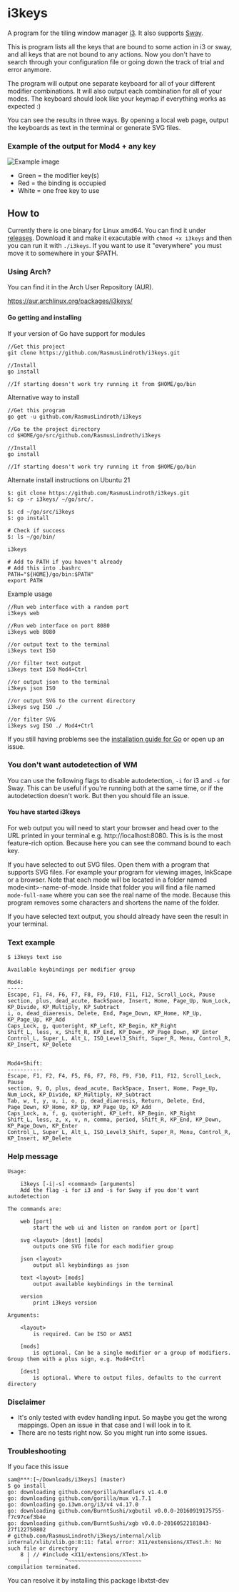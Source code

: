 # i3keys
A program for the tiling window manager [i3](https://i3wm.org/).
It also supports [Sway](https://swaywm.org/).

This is program lists all the keys that are bound to some action in i3 or sway, and 
all keys that are not bound to any actions. Now you don't have to search 
through your configuration file or going down the track of trial and error 
anymore.

The program will output one separate keyboard for all of your different modifier 
combinations. It will also output each combination for all of your modes.
The keyboard should look like your keymap if everything works as expected :)

You can see the results in three ways. By opening a local web page,
output the keyboards as text in the terminal or generate SVG files.

### Example of the output for Mod4 + any key
![Example image](https://i.imgur.com/4J1fbdQ.png)
* Green = the modifier key(s)
* Red = the binding is occupied
* White = one free key to use


## How to
Currently there is one binary for Linux amd64. You can find it under [releases](https://github.com/RasmusLindroth/i3keys/releases). Download it and make it exacutable with `chmod +x i3keys` and then you can run it with `./i3keys`. If you want to use it "everywhere" you must move it to somewhere in your $PATH.

### Using Arch?

You can find it in the Arch User Repository (AUR).

https://aur.archlinux.org/packages/i3keys/

#### Go getting and installing

If your version of Go have support for modules
```
//Get this project
git clone https://github.com/RasmusLindroth/i3keys.git

//Install
go install

//If starting doesn't work try running it from $HOME/go/bin
```

Alternative way to install
```
//Get this program
go get -u github.com/RasmusLindroth/i3keys

//Go to the project directory
cd $HOME/go/src/github.com/RasmusLindroth/i3keys

//Install
go install

//If starting doesn't work try running it from $HOME/go/bin
```

Alternate install instructions on Ubuntu 21
```
$: git clone https://github.com/RasmusLindroth/i3keys.git
$: cp -r i3keys/ ~/go/src/.

$: cd ~/go/src/i3keys
$: go install

# Check if success
$: ls ~/go/bin/

i3keys

# Add to PATH if you haven't already
# Add this into .bashrc
PATH="${HOME}/go/bin:$PATH"
export PATH
```

Example usage
```
//Run web interface with a random port
i3keys web 

//Run web interface on port 8080
i3keys web 8080

//or output text to the terminal
i3keys text ISO

//or filter text output
i3keys text ISO Mod4+Ctrl

//or output json to the terminal
i3keys json ISO

//or output SVG to the current directory
i3keys svg ISO ./

//or filter SVG
i3keys svg ISO ./ Mod4+Ctrl
```

If you still having problems see the 
[installation guide for Go](https://golang.org/doc/install#install) or open 
up an issue.

### You don't want autodetection of WM

You can use the following flags to disable autodetection, `-i` for i3 and `-s` for Sway.
This can be useful if you're running both at the same time, or if the
autodetection doesn't work. But then you should file an issue.

#### You have started i3keys

For web output you will need to start your browser and head over to the URL 
printed in  your terminal e.g. http://localhost:8080. This is is the most 
feature-rich option. Because here you can see the command bound to each key.

If you have selected to out SVG files. Open them with a program that supports 
SVG files. For example your program for viewing images, InkScape or a browser.
Note that each mode will be located in a folder named mode\<int\>-name-of-mode.
Inside that folder you will find a file named `mode-full-name` where you can see
the real name of the mode. Because this program removes some characters and 
shortens the name of the folder.

If you have selected text output, you should already have seen the result in 
your terminal.

### Text example

```
$ i3keys text iso

Available keybindings per modifier group

Mod4:
-----
Escape, F1, F4, F6, F7, F8, F9, F10, F11, F12, Scroll_Lock, Pause
section, plus, dead_acute, BackSpace, Insert, Home, Page_Up, Num_Lock, KP_Divide, KP_Multiply, KP_Subtract
i, o, dead_diaeresis, Delete, End, Page_Down, KP_Home, KP_Up, KP_Page_Up, KP_Add
Caps_Lock, g, quoteright, KP_Left, KP_Begin, KP_Right
Shift_L, less, x, Shift_R, KP_End, KP_Down, KP_Page_Down, KP_Enter
Control_L, Super_L, Alt_L, ISO_Level3_Shift, Super_R, Menu, Control_R, KP_Insert, KP_Delete


Mod4+Shift:
-----------
Escape, F1, F2, F4, F5, F6, F7, F8, F9, F10, F11, F12, Scroll_Lock, Pause
section, 9, 0, plus, dead_acute, BackSpace, Insert, Home, Page_Up, Num_Lock, KP_Divide, KP_Multiply, KP_Subtract
Tab, w, t, y, u, i, o, p, dead_diaeresis, Return, Delete, End, Page_Down, KP_Home, KP_Up, KP_Page_Up, KP_Add
Caps_Lock, a, f, g, quoteright, KP_Left, KP_Begin, KP_Right
Shift_L, less, z, x, v, n, comma, period, Shift_R, KP_End, KP_Down, KP_Page_Down, KP_Enter
Control_L, Super_L, Alt_L, ISO_Level3_Shift, Super_R, Menu, Control_R, KP_Insert, KP_Delete
```

### Help message

```
Usage:

	i3keys [-i|-s] <command> [arguments]
	Add the flag -i for i3 and -s for Sway if you don't want autodetection

The commands are:

	web [port]
		start the web ui and listen on random port or [port]

	svg <layout> [dest] [mods]
		outputs one SVG file for each modifier group

	json <layout>
		output all keybindings as json

	text <layout> [mods]
		output available keybindings in the terminal

	version
		print i3keys version

Arguments:

	<layout>
		is required. Can be ISO or ANSI

	[mods]
		is optional. Can be a single modifier or a group of modifiers. Group them with a plus sign, e.g. Mod4+Ctrl

	[dest]
		is optional. Where to output files, defaults to the current directory
```

### Disclaimer
* It's only tested with evdev handling input. So maybe you get the wrong 
 mappings. Open an issue in that case and I will look in to it.
* There are no tests right now. So you might run into some issues.


### Troubleshooting
If you face this issue 
```
sam@***:[~/Downloads/i3keys] (master)
$ go install
go: downloading github.com/gorilla/handlers v1.4.0
go: downloading github.com/gorilla/mux v1.7.1
go: downloading go.i3wm.org/i3/v4 v4.17.0
go: downloading github.com/BurntSushi/xgbutil v0.0.0-20160919175755-f7c97cef3b4e
go: downloading github.com/BurntSushi/xgb v0.0.0-20160522181843-27f122750802
# github.com/RasmusLindroth/i3keys/internal/xlib
internal/xlib/xlib.go:8:11: fatal error: X11/extensions/XTest.h: No such file or directory
    8 | // #include <X11/extensions/XTest.h>
      |           ^~~~~~~~~~~~~~~~~~~~~~~~
compilation terminated.
```
You can resolve it by installing this package libxtst-dev

